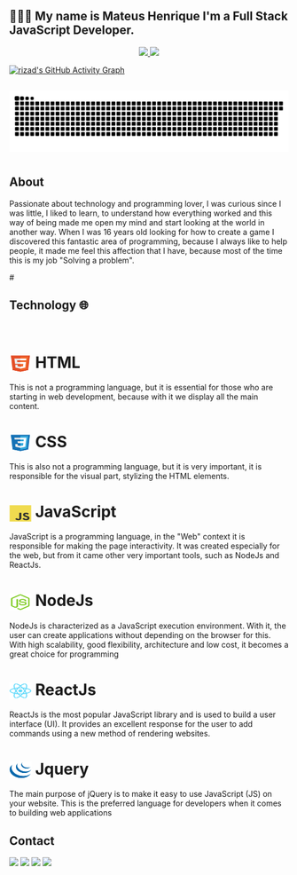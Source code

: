
## 👨🏾‍💻 My name is Mateus Henrique I'm a Full Stack JavaScript Developer.


<div align="center">
  <a href="https://github.com/matdevz">
  <img height="160em" src="https://github-readme-stats.vercel.app/api?username=matdevz&show_icons=true&theme=dracula&include_all_commits=true&count_private=true"/>
    
  <img height="160em" src="https://github-readme-stats.vercel.app/api/top-langs/?username=matdevz&layout=compact&langs_count=7&theme=dracula"/>
</div>


[![rizad's GitHub Activity Graph](https://activity-graph.herokuapp.com/graph?username=matdevz&theme=dracula&custom_title=Contribution+Graph)](https://github.com/matdevz)
   ##
 
  ![Snake animation](https://github.com/matdevz/matdevz/blob/output/github-contribution-grid-snake.svg)

#

## About

<div>
    <p>Passionate about technology and programming lover, I was curious since I was little, I liked to learn, to understand how everything worked and this way of being made me open my mind and start looking at the world in another way. When I was 16 years old looking for how to create a game I discovered this fantastic area of ​​programming, because I always like to help people, it made me feel this affection that I have, because most of the time this is my job "Solving a problem".</p>
</div>
#

## Technology 🌐

<div style="display: inline_block"><br>

# <img align="center" alt="Mateus-HTML" height="30" width="40" src="https://raw.githubusercontent.com/devicons/devicon/master/icons/html5/html5-original.svg"> HTML

This is not a programming language, but it is essential for those who are starting in web development, because with it we display all the main content.

# <img align="center" alt="Mateus-CSS" height="30" width="40" src="https://raw.githubusercontent.com/devicons/devicon/master/icons/css3/css3-original.svg"> CSS

This is also not a programming language, but it is very important, it is responsible for the visual part, stylizing the HTML elements.

# <img align="center" alt="Mateus-Js" height="30" width="40" src="https://raw.githubusercontent.com/devicons/devicon/master/icons/javascript/javascript-original.svg"> JavaScript

JavaScript is a programming language, in the "Web" context it is responsible for making the page interactivity. It was created especially for the web, but from it came other very important tools, such as NodeJs and ReactJs.

# <img align="center" alt="Mateus-node" height="30" width="40" src="https://raw.githubusercontent.com/devicons/devicon/master/icons/nodejs/nodejs-original.svg"> NodeJs

NodeJs is characterized as a JavaScript execution environment. With it, the user can create applications without depending on the browser for this. With high scalability, good flexibility, architecture and low cost, it becomes a great choice for programming

# <img align="center" alt="Mateus-React" height="30" width="40" src="https://raw.githubusercontent.com/devicons/devicon/master/icons/react/react-original.svg"> ReactJs

ReactJs is the most popular JavaScript library and is used to build a user interface (UI). It provides an excellent response for the user to add commands using a new method of rendering websites.

# <img align="center" alt="Mateus-React" height="30" width="40" src="https://raw.githubusercontent.com/devicons/devicon/master/icons/jquery/jquery-original.svg"> Jquery

The main purpose of jQuery is to make it easy to use JavaScript (JS) on your website. This is the preferred language for developers when it comes to building web applications

</div>
  
 
 ## Contact
 
<div> 
  <a href="https://www.youtube.com/channel/UC-60rOmwaLp0yOOKU1Xf7VQ" target="_blank"><img src="https://img.shields.io/badge/YouTube-FF0000?style=for-the-badge&logo=youtube&logoColor=white" target="_blank"></a>
  <a href="https://instagram.com/mateushsx" target="_blank"><img src="https://img.shields.io/badge/-Instagram-%23E4405F?style=for-the-badge&logo=instagram&logoColor=white" target="_blank"></a>
  <a href = "mailto:contatomatdevz@gmail.com"><img src="https://img.shields.io/badge/-Gmail-%23333?style=for-the-badge&logo=gmail&logoColor=white" target="_blank"></a>
  <a href="https://www.linkedin.com/in/mateus-henrique-ab4374224/" target="_blank"><img src="https://img.shields.io/badge/-LinkedIn-%230077B5?style=for-the-badge&logo=linkedin&logoColor=white" target="_blank"></a>
</div>
